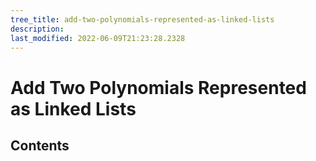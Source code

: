 ```yaml
---
tree_title: add-two-polynomials-represented-as-linked-lists
description: 
last_modified: 2022-06-09T21:23:28.2328
---
```


# Add Two Polynomials Represented as Linked Lists

## Contents
